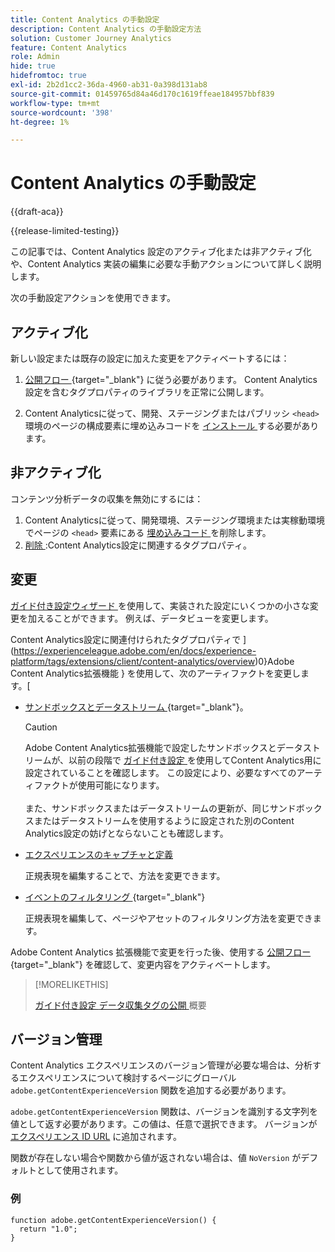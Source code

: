```yaml
---
title: Content Analytics の手動設定
description: Content Analytics の手動設定方法
solution: Customer Journey Analytics
feature: Content Analytics
role: Admin
hide: true
hidefromtoc: true
exl-id: 2b2d1cc2-36da-4960-ab31-0a398d131ab8
source-git-commit: 01459765d84a46d170c1619ffeae184957bbf839
workflow-type: tm+mt
source-wordcount: '398'
ht-degree: 1%

---
```


# Content Analytics の手動設定

{{draft-aca}}

{{release-limited-testing}}

この記事では、Content Analytics 設定のアクティブ化または非アクティブ化や、Content Analytics 実装の編集に必要な手動アクションについて詳しく説明します。

次の手動設定アクションを使用できます。

## アクティブ化

新しい設定または既存の設定に加えた変更をアクティベートするには：

1. [ 公開フロー ](https://experienceleague.adobe.com/en/docs/experience-platform/tags/publish/overview){target="_blank"} に従う必要があります。 Content Analytics設定を含むタグプロパティのライブラリを正常に公開します。

1. Content Analyticsに従って、開発、ステージングまたはパブリッシ `<head>` 環境のページの構成要素に埋め込みコードを [ インストール ](https://experienceleague.adobe.com/en/docs/experience-platform/tags/publish/environments/environments#installation) する必要があります。


## 非アクティブ化

コンテンツ分析データの収集を無効にするには：

1. Content Analyticsに従って、開発環境、ステージング環境または実稼動環境でページの `<head>` 要素にある [ 埋め込みコード ](https://experienceleague.adobe.com/en/docs/experience-platform/tags/publish/environments/environments) を削除します。
1. [ 削除 ](https://experienceleague.adobe.com/en/docs/experience-platform/tags/publish/overview):Content Analytics設定に関連するタグプロパティ。



## 変更

[ ガイド付き設定ウィザード ](guided.md) を使用して、実装された設定にいくつかの小さな変更を加えることができます。 例えば、データビューを変更します。

Content Analytics設定に関連付けられたタグプロパティで ](https://experienceleague.adobe.com/en/docs/experience-platform/tags/extensions/client/content-analytics/overview)0}Adobe Content Analytics拡張機能 } を使用して、次のアーティファクトを変更します。[

* [ サンドボックスとデータストリーム ](https://experienceleague.adobe.com/en/docs/experience-platform/tags/extensions/client/content-analytics/overview#configure-datastreams){target="_blank"}。

  >[!CAUTION]
  >
  >Adobe Content Analytics拡張機能で設定したサンドボックスとデータストリームが、以前の段階で [ ガイド付き設定 ](guided.md) を使用してContent Analytics用に設定されていることを確認します。 この設定により、必要なすべてのアーティファクトが使用可能になります。<br/><br/> また、サンドボックスまたはデータストリームの更新が、同じサンドボックスまたはデータストリームを使用するように設定された別のContent Analytics設定の妨げとならないことも確認します。
  >

* [ エクスペリエンスのキャプチャと定義 ](https://experienceleague.adobe.com/en/docs/experience-platform/tags/extensions/client/content-analytics/overview?lang=en#configure-experience-capture-and-definition)

  正規表現を編集することで、方法を変更できます。

* [ イベントのフィルタリング ](https://experienceleague.adobe.com/en/docs/experience-platform/tags/extensions/client/content-analytics/overview#configure-event-filtering){target="_blank"}

  正規表現を編集して、ページやアセットのフィルタリング方法を変更できます。


Adobe Content Analytics 拡張機能で変更を行った後、使用する [ 公開フロー ](https://experienceleague.adobe.com/en/docs/experience-platform/tags/publish/overview){target="_blank"} を確認して、変更内容をアクティベートします。



>[!MORELIKETHIS]
>
>[ ガイド付き設定 ](guided.md)
>[データ収集タグの公開 ](https://experienceleague.adobe.com/en/docs/experience-platform/tags/publish/overview) 概要
>


## バージョン管理

Content Analytics エクスペリエンスのバージョン管理が必要な場合は、分析するエクスペリエンスについて検討するページにグローバル `adobe.getContentExperienceVersion` 関数を追加する必要があります。

`adobe.getContentExperienceVersion` 関数は、バージョンを識別する文字列を値として返す必要があります。この値は、任意で選択できます。 バージョンが [ エクスペリエンス ID URL](/help/content-analytics/report/components.md#experience-metadata) に追加されます。

関数が存在しない場合や関数から値が返されない場合は、値 `NoVersion` がデフォルトとして使用されます。

### 例

```
function adobe.getContentExperienceVersion() {
  return "1.0";
}
```
